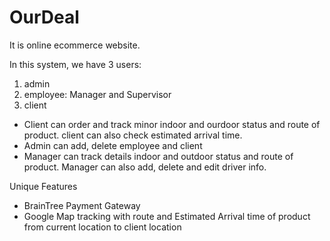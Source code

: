 # OurDeal

It is online ecommerce website.

In this system, we have 3 users:
1. admin
2. employee: Manager and Supervisor
3. client

- Client can order and track minor indoor and ourdoor status and route of product. client can also check estimated arrival time.
- Admin can add, delete employee and client
- Manager can track details indoor and outdoor status and route of product. Manager can also add, delete and edit driver info.

Unique Features
- BrainTree Payment Gateway
- Google Map tracking with route and Estimated Arrival time of product from current location to client location
